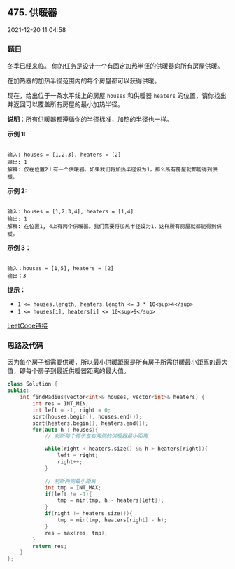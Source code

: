 ## 475. 供暖器

2021-12-20 11:04:58

### 题目

冬季已经来临。 你的任务是设计一个有固定加热半径的供暖器向所有房屋供暖。

在加热器的加热半径范围内的每个房屋都可以获得供暖。

现在，给出位于一条水平线上的房屋 ``houses`` 和供暖器 ``heaters`` 的位置，请你找出并返回可以覆盖所有房屋的最小加热半径。

**说明**：所有供暖器都遵循你的半径标准，加热的半径也一样。

 

**示例 1:**

```

输入: houses = [1,2,3], heaters = [2]
输出: 1
解释: 仅在位置2上有一个供暖器。如果我们将加热半径设为1，那么所有房屋就都能得到供暖。
```

**示例 2:**

```

输入: houses = [1,2,3,4], heaters = [1,4]
输出: 1
解释: 在位置1, 4上有两个供暖器。我们需要将加热半径设为1，这样所有房屋就都能得到供暖。
```

**示例 3：**

```

输入：houses = [1,5], heaters = [2]
输出：3
```

 

**提示：**


- ``1 <= houses.length, heaters.length <= 3 * 10<sup>4</sup>``
- ``1 <= houses[i], heaters[i] <= 10<sup>9</sup>``



[LeetCode链接](https://leetcode-cn.com/problems/heaters/)

### 思路及代码

因为每个房子都需要供暖，所以最小供暖距离是所有房子所需供暖最小距离的最大值，即每个房子到最近供暖器距离的最大值。

```cpp
class Solution {
public:
    int findRadius(vector<int>& houses, vector<int>& heaters) {
        int res = INT_MIN;
        int left = -1, right = 0;
        sort(houses.begin(), houses.end());
        sort(heaters.begin(), heaters.end());
        for(auto h : houses){
            // 判断每个房子左右两侧的供暖器最小距离

            while(right < heaters.size() && h > heaters[right]){
                left = right;
                right++;
            }

            // 判断两侧最小距离
            int tmp = INT_MAX;
            if(left != -1){
                tmp = min(tmp, h - heaters[left]);
            }
            if(right != heaters.size()){
                tmp = min(tmp, heaters[right] - h);
            }
            res = max(res, tmp);
        }
        return res;
    }
};
```